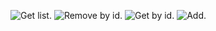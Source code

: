 ![Get list](https://imgur.com/KRCZwDp.png).
![Remove by id](https://imgur.com/vjKZZZC.png).
![Get by id](https://imgur.com/IWnVRKR.png).
![Add](https://imgur.com/QnPMSza.png).
